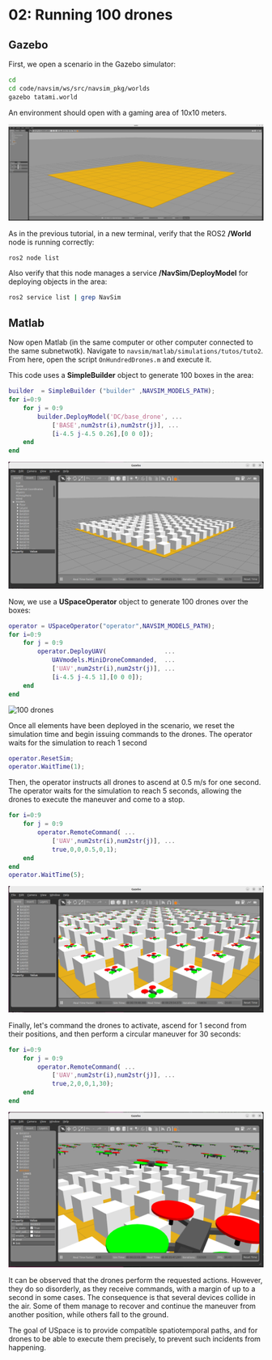# 02: Running 100 drones

## Gazebo

First, we open a scenario in the Gazebo simulator:

```bash
cd
cd code/navsim/ws/src/navsim_pkg/worlds
gazebo tatami.world
```
An environment should open with a gaming area of 10x10 meters.

![Tatami](./img/tatami.png)


As in the previous tutorial, in a new terminal, verify that the ROS2 **/World** node is running correctly:
```bash
ros2 node list
```

Also verify that this node manages a service **/NavSim/DeployModel** for deploying objects in the area:
```bash
ros2 service list | grep NavSim
```

## Matlab

Now open Matlab (in the same computer or other computer connected to the same subnetwotk).
Navigate to `navsim/matlab/simulations/tutos/tuto2`. From here, open the script `OnHundredDrones.m` and execute it.

This code uses a **SimpleBuilder** object to generate 100 boxes in the area:

```matlab
builder  = SimpleBuilder ("builder" ,NAVSIM_MODELS_PATH);
for i=0:9
    for j = 0:9
        builder.DeployModel('DC/base_drone', ...
            ['BASE',num2str(i),num2str(j)], ...
            [i-4.5 j-4.5 0.26],[0 0 0]);
    end
end
```

![100 boxes](./img/100boxes.png)

Now, we use a **USpaceOperator** object to generate 100 drones over the boxes:

```matlab
operator = USpaceOperator("operator",NAVSIM_MODELS_PATH);
for i=0:9
    for j = 0:9
        operator.DeployUAV(                ...
            UAVmodels.MiniDroneCommanded,  ...
            ['UAV',num2str(i),num2str(j)], ...
            [i-4.5 j-4.5 1],[0 0 0]);
    end
end
```

![100 drones](./img/100dronesb.png)

Once all elements have been deployed in the scenario, we reset the simulation time and begin issuing commands to the drones. 
The operator waits for the simulation to reach 1 second

```matlab
operator.ResetSim;
operator.WaitTime(1);
```
Then, the operator instructs all drones to ascend at 0.5 m/s for one second.
The operator waits for the simulation to reach 5 seconds, allowing the drones to execute the maneuver and come to a stop.

```matlab
for i=0:9
    for j = 0:9
        operator.RemoteCommand( ...
            ['UAV',num2str(i),num2str(j)], ...
            true,0,0,0.5,0,1);
    end
end
operator.WaitTime(5);
```

![100 drones](./img/100drones.png)


Finally, let's command the drones to activate, ascend for 1 second from their positions, and then perform a circular maneuver for 30 seconds:
```matlab
for i=0:9
    for j = 0:9
        operator.RemoteCommand( ...
            ['UAV',num2str(i),num2str(j)], ...
            true,2,0,0,1,30);
    end
end
```

![100 drones flying](./img/100drones_flying.png)

It can be observed that the drones perform the requested actions. However, they do so disorderly, as they receive commands, with a margin of up to a second in some cases. The consequence is that several devices collide in the air. Some of them manage to recover and continue the maneuver from another position, while others fall to the ground.

The goal of USpace is to provide compatible spatiotemporal paths, and for drones to be able to execute them precisely, to prevent such incidents from happening.

